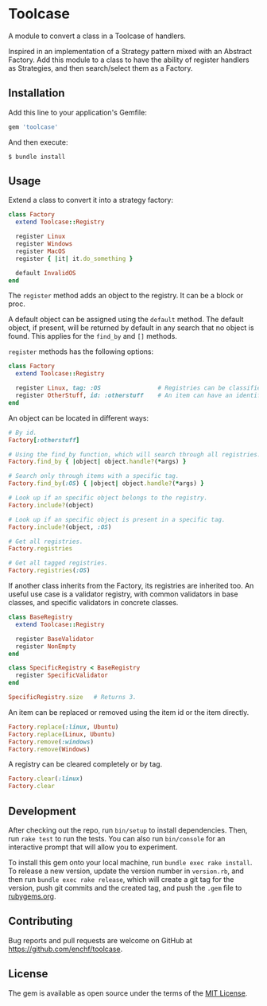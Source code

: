 # Toolcase

A module to convert a class in a Toolcase of handlers.

Inspired in an implementation of a Strategy pattern mixed with an Abstract Factory.
Add this module to a class to have the ability of register handlers as Strategies, and then search/select them as a Factory.

## Installation

Add this line to your application's Gemfile:

```ruby
gem 'toolcase'
```

And then execute:

    $ bundle install

## Usage

Extend a class to convert it into a strategy factory:

```ruby
class Factory
  extend Toolcase::Registry

  register Linux
  register Windows
  register MacOS
  register { |it| it.do_something }

  default InvalidOS
end
```

The `register` method adds an object to the registry. It can be a block or proc.

A default object can be assigned using the `default` method.
The default object, if present, will be returned by default in any search that no object is found.
This applies for the `find_by` and `[]` methods.

`register` methods has the following options:

```ruby
class Factory
  extend Toolcase::Registry

  register Linux, tag: :OS                # Registries can be classified with a tag.
  register OtherStuff, id: :otherstuff    # An item can have an identifier.
end
```

An object can be located in different ways:

```ruby
# By id.
Factory[:otherstuff]

# Using the find_by function, which will search through all registries.
Factory.find_by { |object| object.handle?(*args) }

# Search only through items with a specific tag.
Factory.find_by(:OS) { |object| object.handle?(*args) }

# Look up if an specific object belongs to the registry.
Factory.include?(object)

# Look up if an specific object is present in a specific tag.
Factory.include?(object, :OS)

# Get all registries.
Factory.registries

# Get all tagged registries.
Factory.registries(:OS)
```

If another class inherits from the Factory, its registries are inherited too.
An useful use case is a validator registry, with common validators in base classes,
and specific validators in concrete classes.

```ruby
class BaseRegistry
  extend Toolcase::Registry

  register BaseValidator
  register NonEmpty
end

class SpecificRegistry < BaseRegistry
  register SpecificValidator
end

SpecificRegistry.size   # Returns 3.
```

An item can be replaced or removed using the item id or the item directly.

```ruby
Factory.replace(:linux, Ubuntu)
Factory.replace(Linux, Ubuntu)
Factory.remove(:windows)
Factory.remove(Windows)
```

A registry can be cleared completely or by tag.

```ruby
Factory.clear(:linux)
Factory.clear
```

## Development

After checking out the repo, run `bin/setup` to install dependencies. Then, run `rake test` to run the tests. You can also run `bin/console` for an interactive prompt that will allow you to experiment.

To install this gem onto your local machine, run `bundle exec rake install`. To release a new version, update the version number in `version.rb`, and then run `bundle exec rake release`, which will create a git tag for the version, push git commits and the created tag, and push the `.gem` file to [rubygems.org](https://rubygems.org).

## Contributing

Bug reports and pull requests are welcome on GitHub at https://github.com/enchf/toolcase.

## License

The gem is available as open source under the terms of the [MIT License](https://opensource.org/licenses/MIT).
